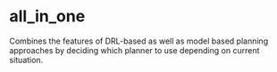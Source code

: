 # all_in_one
Combines the features of DRL-based as well as model based planning approaches by deciding which planner to use depending on current situation.
